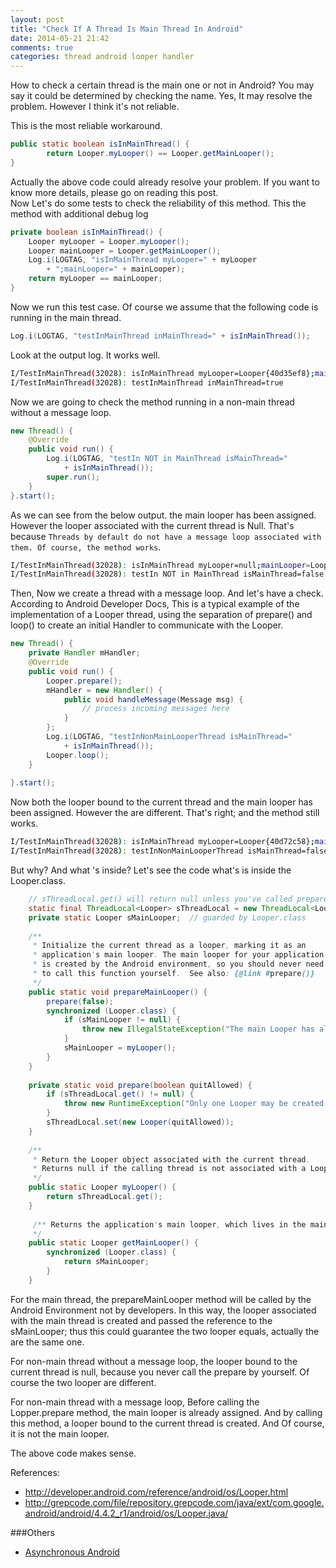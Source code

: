 ```yaml
---
layout: post
title: "Check If A Thread Is Main Thread In Android"
date: 2014-05-21 21:42
comments: true
categories: thread android looper handler 
---
```

How to check a certain thread is the main one or not in Android? You may say it could be determined by checking the name. Yes, It may resolve the problem. However I think it's not reliable.   
<!-- more -->
This is the most reliable workaround. 
```java
public static boolean isInMainThread() {
	    return Looper.myLooper() == Looper.getMainLooper();
}
```
Actually the above code could already resolve your problem. If you want to know more details, please go on reading this post.  
Now Let's do some tests to check the reliability of this method. 
This the method with additional debug log
```java
private boolean isInMainThread() {
    Looper myLooper = Looper.myLooper();
	Looper mainLooper = Looper.getMainLooper();
	Log.i(LOGTAG, "isInMainThread myLooper=" + myLooper 
	    + ";mainLooper=" + mainLooper);
	return myLooper == mainLooper;
}
```	
Now we run this test case. Of course we assume that the following code is running in the main thread.
```java
Log.i(LOGTAG, "testInMainThread inMainThread=" + isInMainThread());
```
Look at the output log. It works well.
```bash
I/TestInMainThread(32028): isInMainThread myLooper=Looper{40d35ef8};mainLooper=Looper{40d35ef8}
I/TestInMainThread(32028): testInMainThread inMainThread=true
```
Now we are going to check the method running in a non-main thread without a message loop. 
```java
new Thread() {
    @Override
    public void run() {
		Log.i(LOGTAG, "testIn NOT in MainThread isMainThread="
		    + isInMainThread());
		super.run();
	}
}.start();
```
As we can see from the below output. the main looper has been assigned. However the looper associated with the current thread is Null. That's because `Threads by default do not have a message loop associated with them. Of course, the method works`.
```bash
I/TestInMainThread(32028): isInMainThread myLooper=null;mainLooper=Looper{40d35ef8}
I/TestInMainThread(32028): testIn NOT in MainThread isMainThread=false
```
Then, Now we create a thread with a message loop. And let's have a check. According to Android Developer Docs, This is a typical example of the implementation of a Looper thread, using the separation of prepare() and loop() to create an initial Handler to communicate with the Looper.
```java
new Thread() {
	private Handler mHandler;
	@Override
	public void run() {
	    Looper.prepare();
	    mHandler = new Handler() {
            public void handleMessage(Message msg) {
		        // process incoming messages here
		    }
	    };
	    Log.i(LOGTAG, "testInNonMainLooperThread isMainThread=" 
            + isInMainThread());
		Looper.loop();
	}
		
}.start();
```
Now both the looper bound to the current thread and the main looper has been assigned. However the are different. That's right; and the method still works.
```bash
I/TestInMainThread(32028): isInMainThread myLooper=Looper{40d72c58};mainLooper=Looper{40d35ef8}
I/TestInMainThread(32028): testInNonMainLooperThread isMainThread=false
```
But why? And what 's inside?
Let's see the code what's is inside the  Looper.class.
```java
    // sThreadLocal.get() will return null unless you've called prepare().
    static final ThreadLocal<Looper> sThreadLocal = new ThreadLocal<Looper>();
    private static Looper sMainLooper;  // guarded by Looper.class
    
    /**
     * Initialize the current thread as a looper, marking it as an
     * application's main looper. The main looper for your application
     * is created by the Android environment, so you should never need
     * to call this function yourself.  See also: {@link #prepare()}
     */
    public static void prepareMainLooper() {
        prepare(false);
        synchronized (Looper.class) {
            if (sMainLooper != null) {
                throw new IllegalStateException("The main Looper has already been prepared.");
            }
            sMainLooper = myLooper();
        }
    }
    
    private static void prepare(boolean quitAllowed) {
        if (sThreadLocal.get() != null) {
            throw new RuntimeException("Only one Looper may be created per thread");
        }
        sThreadLocal.set(new Looper(quitAllowed));
    }
    
    /**
     * Return the Looper object associated with the current thread.  
     * Returns null if the calling thread is not associated with a Looper.
     */
    public static Looper myLooper() {
        return sThreadLocal.get();
    }
    
     /** Returns the application's main looper, which lives in the main thread of the application.
     */
    public static Looper getMainLooper() {
        synchronized (Looper.class) {
            return sMainLooper;
        }
    }
```
For the main thread, the prepareMainLooper method will be called by the Android Environment not by developers. In this way, the looper associated with the main thread is created and passed the reference to the sMainLooper; thus this could guarantee the two looper equals, actually the are the same one. 

For non-main thread without a message loop, the looper bound to the current thread is null, because you never call the prepare by yourself. Of course the two looper are different.

For non-main thread with a message loop, Before calling the Lopper.prepare method, the main looper is already assigned. And by calling this method, a looper bound to the current thread is created. And Of course, it is not the main looper.

The above code makes sense.

References:

   * http://developer.android.com/reference/android/os/Looper.html
   * http://grepcode.com/file/repository.grepcode.com/java/ext/com.google.android/android/4.4.2_r1/android/os/Looper.java/


###Others
  * <a href="http://www.amazon.com/gp/product/1783286873/ref=as_li_tl?ie=UTF8&camp=1789&creative=9325&creativeASIN=1783286873&linkCode=as2&tag=droidyueblog-20&linkId=GA4SWV3DJHSTDG7A">Asynchronous Android</a><img src="http://ir-na.amazon-adsystem.com/e/ir?t=droidyueblog-20&l=as2&o=1&a=1783286873" width="1" height="1" border="0" alt="" style="border:none !important; margin:0px !important;" />

